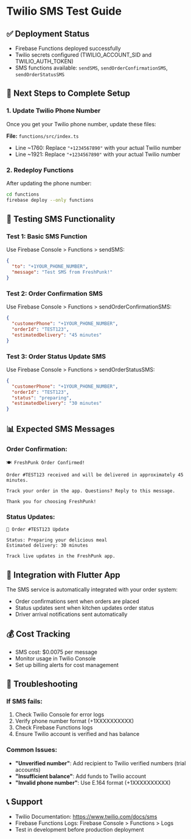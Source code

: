 # Twilio SMS Test Guide

## ✅ Deployment Status
- Firebase Functions deployed successfully
- Twilio secrets configured (TWILIO_ACCOUNT_SID and TWILIO_AUTH_TOKEN)
- SMS functions available: `sendSMS`, `sendOrderConfirmationSMS`, `sendOrderStatusSMS`

## 📱 Next Steps to Complete Setup

### 1. Update Twilio Phone Number
Once you get your Twilio phone number, update these files:

**File:** `functions/src/index.ts`
- Line ~1760: Replace `"+1234567890"` with your actual Twilio number
- Line ~1921: Replace `"+1234567890"` with your actual Twilio number

### 2. Redeploy Functions
After updating the phone number:
```bash
cd functions
firebase deploy --only functions
```

## 🧪 Testing SMS Functionality

### Test 1: Basic SMS Function
Use Firebase Console > Functions > sendSMS:
```json
{
  "to": "+1YOUR_PHONE_NUMBER",
  "message": "Test SMS from FreshPunk!"
}
```

### Test 2: Order Confirmation SMS
Use Firebase Console > Functions > sendOrderConfirmationSMS:
```json
{
  "customerPhone": "+1YOUR_PHONE_NUMBER",
  "orderId": "TEST123",
  "estimatedDelivery": "45 minutes"
}
```

### Test 3: Order Status Update SMS
Use Firebase Console > Functions > sendOrderStatusSMS:
```json
{
  "customerPhone": "+1YOUR_PHONE_NUMBER",
  "orderId": "TEST123",
  "status": "preparing",
  "estimatedDelivery": "30 minutes"
}
```

## 📊 Expected SMS Messages

### Order Confirmation:
```
🍽️ FreshPunk Order Confirmed!

Order #TEST123 received and will be delivered in approximately 45 minutes.

Track your order in the app. Questions? Reply to this message.

Thank you for choosing FreshPunk! 
```

### Status Updates:
```
📱 Order #TEST123 Update

Status: Preparing your delicious meal
Estimated delivery: 30 minutes

Track live updates in the FreshPunk app.
```

## 🔧 Integration with Flutter App

The SMS service is automatically integrated with your order system:
- Order confirmations sent when orders are placed
- Status updates sent when kitchen updates order status
- Driver arrival notifications sent automatically

## 💰 Cost Tracking
- SMS cost: $0.0075 per message
- Monitor usage in Twilio Console
- Set up billing alerts for cost management

## 🚨 Troubleshooting

### If SMS fails:
1. Check Twilio Console for error logs
2. Verify phone number format (+1XXXXXXXXXX)
3. Check Firebase Functions logs
4. Ensure Twilio account is verified and has balance

### Common Issues:
- **"Unverified number"**: Add recipient to Twilio verified numbers (trial accounts)
- **"Insufficient balance"**: Add funds to Twilio account
- **"Invalid phone number"**: Use E.164 format (+1XXXXXXXXXX)

## 📞 Support
- Twilio Documentation: https://www.twilio.com/docs/sms
- Firebase Functions Logs: Firebase Console > Functions > Logs
- Test in development before production deployment

